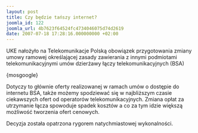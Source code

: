 ```yaml
---
layout: post
title: Czy będzie tańszy internet?
joomla_id: 122
joomla_url: 4b7623f64524fc4734046075d74d2619
date: 2007-07-18 17:28:16.000000000 +02:00
---
```

UKE nałożyło na Telekomunikacje Polską obowiązek przygotowania zmiany umowy ramowej określającej zasady zawierania z innymi podmiotami telekomunikacyjnymi um&oacute;w dzierżawy łączy telekomunikacyjnych (BSA)<p>{mosgoogle}</p><p>Dotyczy to gł&oacute;wnie oferty realizowanej w ramach um&oacute;w o dostępie do internetu BSA, także możemy spodziewać się w najbliższym czasie ciekawszych ofert od operator&oacute;w telekomunikacyjnych. Zmiana opłat za utrzymanie łącza spowoduje spadek koszt&oacute;w a co za tym idzie większą możliwość tworzenia ofert cenowych.</p><p> Decyzja została opatrzona rygorem natychmiastowej wykonalności. </p>
